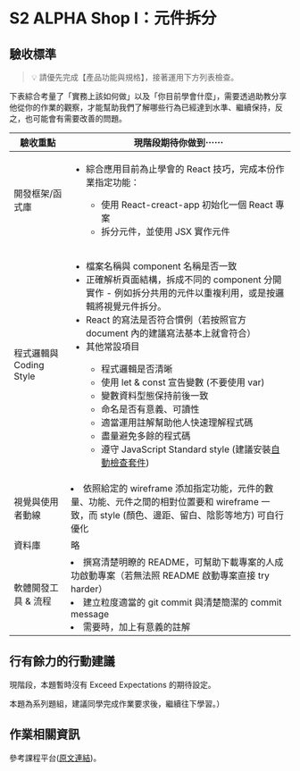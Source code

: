 # S2 ALPHA Shop I：元件拆分

## 驗收標準

> 💡  請優先完成【產品功能與規格】，接著運用下方列表檢查。

下表綜合考量了「實務上該如何做」以及「你目前學會什麼」，需要透過助教分享他從你的作業的觀察，才能幫助我們了解哪些行為已經達到水準、繼續保持，反之，也可能會有需要改善的問題。

<table>
  <thead>
    <tr>
      <th>驗收重點</td>
      <th>現階段期待你做到⋯⋯</td>
    </tr>
  </thead>
  <tbody>
    <tr>
      <td>開發框架/函式庫</td>
      <td>
          <ul>
          <li>綜合應用目前為止學會的 React 技巧，完成本份作業指定功能：</li>
              <ul>
                  <li>使用 React-creact-app 初始化一個 React 專案</li>
                  <li>拆分元件，並使用 JSX 實作元件 </li>
              </ul>
          </ul>
      </td>
    </tr>
    <tr>
      <td>程式邏輯與 Coding Style</td>
        <td>
          <ul>
          <li>檔案名稱與 component 名稱是否一致</li>
          <li>正確解析頁面結構，拆成不同的 component 分開實作 - 例如拆分共用的元件以重複利用，或是按邏輯將視覺元件拆分。</li>
          <li>React 的寫法是否符合慣例（若按照官方 document 內的建議寫法基本上就會符合）</li>
          <li>其他常設項目</li>
          <ul>
            <li>程式邏輯是否清晰</li>
            <li>使用 let & const 宣告變數 (不要使用 var)</li>
            <li>變數資料型態保持前後一致</li>
            <li>命名是否有意義、可讀性</li>
            <li>適當運用註解幫助他人快速理解程式碼</li>
            <li>盡量避免多餘的程式碼</li>
            <li>遵守 JavaScript Standard style (建議安裝<a href="https://standardjs.com/index.html#install" target="_blank">自動檢查套件</a>)</li>
          </ul>
        </ul>
      </td>
    </tr>
      <tr>
      <td>視覺與使用者動線</td>
      <td>          <li>依照給定的 wireframe 添加指定功能，元件的數量、功能、元件之間的相對位置要和 wireframe 一致，而 style (顏色、邊距、留白、陰影等地方) 可自行優化</li>
      </td>
    </tr>
    <tr>
      <td>資料庫</td>
      <td>略</td>
    </tr>
      <tr>
      <td>軟體開發工具 & 流程</td>
          <td>          <li>撰寫清楚明瞭的 README，可幫助下載專案的人成功啟動專案（若無法照 README 啟動專案直接 try harder）</li>
          <li>建立粒度適當的 git commit 與清楚簡潔的 commit message</li>
          <li>需要時，加上有意義的註解</li></td>
    </tr>
  </tbody>
</table>

## 行有餘力的行動建議

現階段，本題暫時沒有 Exceed Expectations 的期待設定。

本題為系列題組，建議同學完成作業要求後，繼續往下學習。）

## 作業相關資訊

參考課程平台([原文連結](https://lighthouse.alphacamp.co/courses/207/assignments/3947))。

